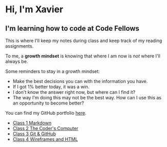 # Hi, I'm Xavier

## I'm learning how to code at Code Fellows

This is where I'll keep my notes during class and keep track of my reading assignments.

To me, a **growth mindset** is knowing that where I am now is *not* where I'll always be.

Some reminders to stay in a growth mindset:

- Make the best decisions you can with the information you have.
- If I got 1% better today, it was a win.
- I don't know the answer right now, but where can I find it?
- The way I'm doing this may not be the best way. How can I use this as an opportunity to become better?

You can find my GitHub portfolio [here](https://github.com/xhillman).

- [Class 1 Markdown](class1.md)
- [Class 2 The Coder's Computer](class2.md)
- [Class 3 Git & GitHub](class3.md)
- [Class 4 Wireframes and HTML](class4.md)
